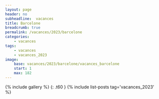 ```yaml
---
layout: page
header: no
subheadline:  vacances
title: Barcelone
breadcrumb: true
permalink: /vacances/2023/barcelone
categories:
    - vacances
tags:
    - vacances
    - vacances_2023
image:
    base: vacances/2023/barcelone/vacances_barcelone
    start: 1
    max: 182
---
```

{% include gallery %}
{: .t60 }
{% include list-posts tag='vacances_2023' %}
